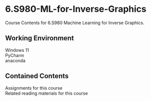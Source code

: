 # 6.S980-ML-for-Inverse-Graphics
Course Contents for 6.S980 Machine Learning for Inverse Graphics.
## Working Environment
Windows 11  
PyCharm  
anaconda  

## Contained Contents 
Assignments for this course  
Related reading materials for this course
